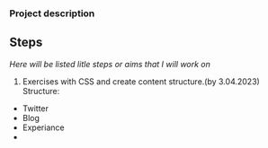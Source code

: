 ### Project description

## Steps
*Here will be listed litle steps or aims that I will work on*

1. Exercises with CSS and create content structure.(by 3.04.2023)
Structure:
- Twitter
- Blog
- Experiance
- 



